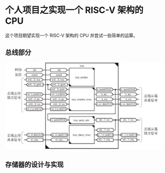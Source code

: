# 个人项目之实现一个 RISC-V 架构的 CPU

这个项目期望实现一个 RISC-V 架构的 CPU 并尝试一些简单的运算。

## 总线部分

![bus](picture\bus.png)

## 存储器的设计与实现

